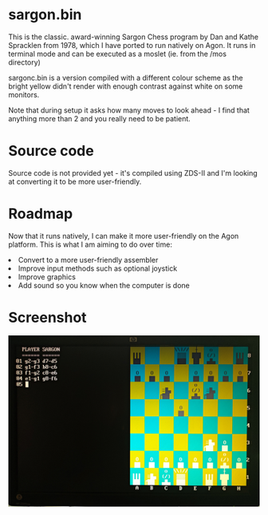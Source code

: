 # sargon.bin
This is the classic. award-winning Sargon Chess program by Dan and Kathe Spracklen from 1978, which I have ported to run natively on Agon. It runs in terminal mode and can be executed as a moslet (ie. from the /mos directory)

sargonc.bin is a version compiled with a different colour scheme as the bright yellow didn't render with enough contrast against white on some monitors.

Note that during setup it asks how many moves to look ahead - I find that anything more than 2 and you really need to be patient.

# Source code
Source code is not provided yet - it's compiled using ZDS-II and I'm looking at converting it to be more user-friendly.

# Roadmap
Now that it runs natively, I can make it more user-friendly on the Agon platform. This is what I am aiming to do over time:
<li>Convert to a more user-friendly assembler</li>
<li>Improve input methods such as optional joystick</li>
<li>Improve graphics</li>
<li>Add sound so you know when the computer is done</li>

# Screenshot
![Sargon Chess screenshot](sargon_screenshot.jpg)
